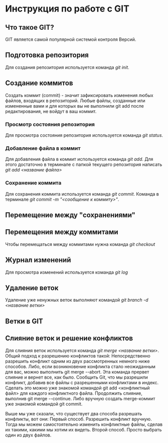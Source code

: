 # Инструкция по работе с GIT

## Что такое GIT?
GIT является самой популярной системой контроля Версий.

## Подготовка репозитория
Для создания репозитория используется команда *git init*.

## Создание коммитов
Создать коммит (commit) - значит зафиксировать изменения любых файлов, входящих в репозиторий. Любые файлы, созданные или измененные вами и для которых вы не выполнили git add после редактирования, не войдут в ваш коммит.

### Просмотр состояния репозитория
Для просмотра состояния репозитория используется команда *git status*.

 ### Добавление файла в коммит
 Для добавления файла в коммит используется команда *git add*. Для этого достаточно в терминале с папкой текущего репозитория написать *git add <название файла>*


 ### Сохранение коммита
 Для сохранения коммита используется команда *git commit*. Команда в терминале *git commit -m "<сообщение к коммиту>"*.

## Перемещение между "сохранениями"

## Перемещения между коммитами
Чтобы перемещаться между коммитами  нужна команда *git checkout*

## Журнал изменений
Для просмотра изменений используется команда *git log* 

## Удаление веток 
Удаление уже ненужных веток выполняют командой *git branch -d <название ветки>*

## Ветки в GIT

## Слияние веток и решение конфликтов
Для слияния веток используется команда *git merge <название ветки>*. 
 Общий подход к разрешению конфликтов такой:
Непосредственно разрешить конфликт одним из двух рассмотренных немного ниже способов. Либо, если возникновение конфликта стало неожиданным для вас, можно выполнить git merge --abort. Эта команда прервет слияние и вернет все, как было.
Сообщить Git, что мы разрешили конфликт, добавив все файлы с разрешенными конфликтами в индекс. Сделать это можно уже знакомой командой git add <конфликтный файл> для каждого конфликтного файла.
Продолжить слияние, выполнив git merge --continue. Либо вручную создать merge-коммит уже знакомой командой git commit.

Выше мы уже сказали, что существует два способа разрешать конфликты, вот они:
Первый способ. Разрешить конфликт вручную. Тогда мы можем самостоятельно изменить конфликтные файлы, сделав их такими, какими мы хотим их видеть.
Второй способ. Просто выбрать один из двух файлов.


